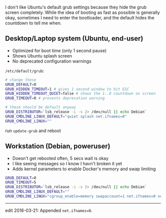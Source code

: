 ---
---

I don't like Ubuntu's default grub settings because they hide the
grub screen completely.  While the idea of booting as fast as possible
is generally okay, sometimes I need to enter the bootloader, and the
default hides the countdown to tell me when.

## Desktop/Laptop system (Ubuntu, end-user)

* Optimized for boot time (only 1 second pause)
* Shows Ubuntu splash screen
* No deprecated configuration warnings

`/etc/default/grub`:

```bash
# change these
GRUB_DEFAULT=0
GRUB_HIDDEN_TIMEOUT=1 # gives 1 second window to hit ESC
GRUB_HIDDEN_TIMEOUT_QUIET=false # shows the 1..0 countdown on screen
GRUB_TIMEOUT=0 # prevents deprecation warning

# these should be default anyway
GRUB_DISTRIBUTOR=`lsb_release -i -s 2> /dev/null || echo Debian`
GRUB_CMDLINE_LINUX_DEFAULT="quiet splash net.ifnames=0"
GRUB_CMDLINE_LINUX=""
```

run `update-grub` and reboot

## Workstation (Debian, poweruser)

* Doesn't get rebooted often, 5 secs wait is okay
* I like seeing messages so I know I havn't broken it yet
* Adds kernel parameters to enable Docker's memory and swap limiting

```bash
GRUB_DEFAULT=0
GRUB_TIMEOUT=5
GRUB_DISTRIBUTOR=`lsb_release -i -s 2> /dev/null || echo Debian`
GRUB_CMDLINE_LINUX_DEFAULT=""
GRUB_CMDLINE_LINUX="cgroup_enable=memory swapaccount=1 net.ifnames=0 verbose"
```

-----
edit 2016-03-21: Appended `net.ifnames=0`.
